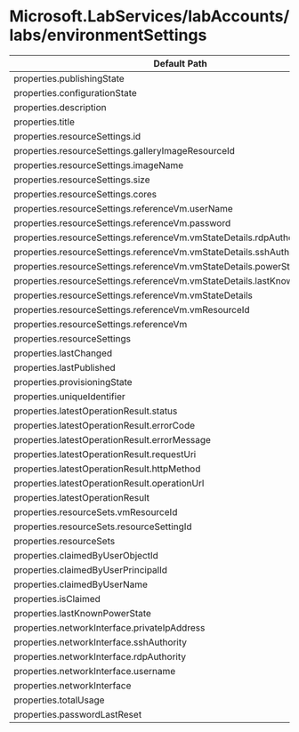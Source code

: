 # Microsoft.LabServices/labAccounts/labs/environmentSettings

| Default Path | Alias |
|---|---|
| properties.publishingState | Microsoft.LabServices/labAccounts/labs/environmentSettings/publishingState |
| properties.configurationState | Microsoft.LabServices/labAccounts/labs/environmentSettings/configurationState |
| properties.description | Microsoft.LabServices/labAccounts/labs/environmentSettings/description |
| properties.title | Microsoft.LabServices/labAccounts/labs/environmentSettings/title |
| properties.resourceSettings.id | Microsoft.LabServices/labAccounts/labs/environmentSettings/resourceSettings.id |
| properties.resourceSettings.galleryImageResourceId | Microsoft.LabServices/labAccounts/labs/environmentSettings/resourceSettings.galleryImageResourceId |
| properties.resourceSettings.imageName | Microsoft.LabServices/labAccounts/labs/environmentSettings/resourceSettings.imageName |
| properties.resourceSettings.size | Microsoft.LabServices/labAccounts/labs/environmentSettings/resourceSettings.size |
| properties.resourceSettings.cores | Microsoft.LabServices/labAccounts/labs/environmentSettings/resourceSettings.cores |
| properties.resourceSettings.referenceVm.userName | Microsoft.LabServices/labAccounts/labs/environmentSettings/resourceSettings.referenceVm.userName |
| properties.resourceSettings.referenceVm.password | Microsoft.LabServices/labAccounts/labs/environmentSettings/resourceSettings.referenceVm.password |
| properties.resourceSettings.referenceVm.vmStateDetails.rdpAuthority | Microsoft.LabServices/labAccounts/labs/environmentSettings/resourceSettings.referenceVm.vmStateDetails.rdpAuthority |
| properties.resourceSettings.referenceVm.vmStateDetails.sshAuthority | Microsoft.LabServices/labAccounts/labs/environmentSettings/resourceSettings.referenceVm.vmStateDetails.sshAuthority |
| properties.resourceSettings.referenceVm.vmStateDetails.powerState | Microsoft.LabServices/labAccounts/labs/environmentSettings/resourceSettings.referenceVm.vmStateDetails.powerState |
| properties.resourceSettings.referenceVm.vmStateDetails.lastKnownPowerState | Microsoft.LabServices/labAccounts/labs/environmentSettings/resourceSettings.referenceVm.vmStateDetails.lastKnownPowerState |
| properties.resourceSettings.referenceVm.vmStateDetails | Microsoft.LabServices/labAccounts/labs/environmentSettings/resourceSettings.referenceVm.vmStateDetails |
| properties.resourceSettings.referenceVm.vmResourceId | Microsoft.LabServices/labAccounts/labs/environmentSettings/resourceSettings.referenceVm.vmResourceId |
| properties.resourceSettings.referenceVm | Microsoft.LabServices/labAccounts/labs/environmentSettings/resourceSettings.referenceVm |
| properties.resourceSettings | Microsoft.LabServices/labAccounts/labs/environmentSettings/resourceSettings |
| properties.lastChanged | Microsoft.LabServices/labAccounts/labs/environmentSettings/lastChanged |
| properties.lastPublished | Microsoft.LabServices/labAccounts/labs/environmentSettings/lastPublished |
| properties.provisioningState | Microsoft.LabServices/labAccounts/labs/environmentSettings/provisioningState |
| properties.uniqueIdentifier | Microsoft.LabServices/labAccounts/labs/environmentSettings/uniqueIdentifier |
| properties.latestOperationResult.status | Microsoft.LabServices/labAccounts/labs/environmentSettings/latestOperationResult.status |
| properties.latestOperationResult.errorCode | Microsoft.LabServices/labAccounts/labs/environmentSettings/latestOperationResult.errorCode |
| properties.latestOperationResult.errorMessage | Microsoft.LabServices/labAccounts/labs/environmentSettings/latestOperationResult.errorMessage |
| properties.latestOperationResult.requestUri | Microsoft.LabServices/labAccounts/labs/environmentSettings/latestOperationResult.requestUri |
| properties.latestOperationResult.httpMethod | Microsoft.LabServices/labAccounts/labs/environmentSettings/latestOperationResult.httpMethod |
| properties.latestOperationResult.operationUrl | Microsoft.LabServices/labAccounts/labs/environmentSettings/latestOperationResult.operationUrl |
| properties.latestOperationResult | Microsoft.LabServices/labAccounts/labs/environmentSettings/latestOperationResult |
| properties.resourceSets.vmResourceId | Microsoft.LabServices/labAccounts/labs/environmentSettings/environments.resourceSets.vmResourceId |
| properties.resourceSets.resourceSettingId | Microsoft.LabServices/labAccounts/labs/environmentSettings/environments.resourceSets.resourceSettingId |
| properties.resourceSets | Microsoft.LabServices/labAccounts/labs/environmentSettings/environments.resourceSets |
| properties.claimedByUserObjectId | Microsoft.LabServices/labAccounts/labs/environmentSettings/environments.claimedByUserObjectId |
| properties.claimedByUserPrincipalId | Microsoft.LabServices/labAccounts/labs/environmentSettings/environments.claimedByUserPrincipalId |
| properties.claimedByUserName | Microsoft.LabServices/labAccounts/labs/environmentSettings/environments.claimedByUserName |
| properties.isClaimed | Microsoft.LabServices/labAccounts/labs/environmentSettings/environments.isClaimed |
| properties.lastKnownPowerState | Microsoft.LabServices/labAccounts/labs/environmentSettings/environments.lastKnownPowerState |
| properties.networkInterface.privateIpAddress | Microsoft.LabServices/labAccounts/labs/environmentSettings/environments.networkInterface.privateIpAddress |
| properties.networkInterface.sshAuthority | Microsoft.LabServices/labAccounts/labs/environmentSettings/environments.networkInterface.sshAuthority |
| properties.networkInterface.rdpAuthority | Microsoft.LabServices/labAccounts/labs/environmentSettings/environments.networkInterface.rdpAuthority |
| properties.networkInterface.username | Microsoft.LabServices/labAccounts/labs/environmentSettings/environments.networkInterface.username |
| properties.networkInterface | Microsoft.LabServices/labAccounts/labs/environmentSettings/environments.networkInterface |
| properties.totalUsage | Microsoft.LabServices/labAccounts/labs/environmentSettings/environments.totalUsage |
| properties.passwordLastReset | Microsoft.LabServices/labAccounts/labs/environmentSettings/environments.passwordLastReset |

